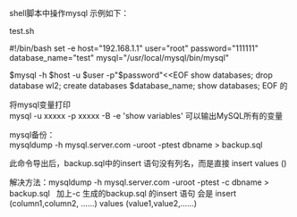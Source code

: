 shell脚本中操作mysql
示例如下：

test.sh

#!/bin/bash
set -e
host="192.168.1.1"
user="root"
password="111111"
database_name="test"
mysql="/usr/local/mysql/bin/mysql"

$mysql -h $host -u $user -p"$password"<<EOF
show databases;
drop database wl2;
create databases $database_name;
show databases;
EOF
的

将mysql变量打印  
mysql -u xxxxx -p xxxxx -B -e 'show variables' 可以输出MySQL所有的变量


mysql备份：  
mysqldump -h mysql.server.com -uroot -ptest dbname > backup.sql

此命令导出后，backup.sql中的insert 语句没有列名，而是直接 insert values ()

解决方法：mysqldump -h mysql.server.com -uroot -ptest -c dbname > backup.sql  
加上-c 生成的backup.sql 的insert 语句 会是 insert (column1,column2, ……) values (value1,value2,……)
